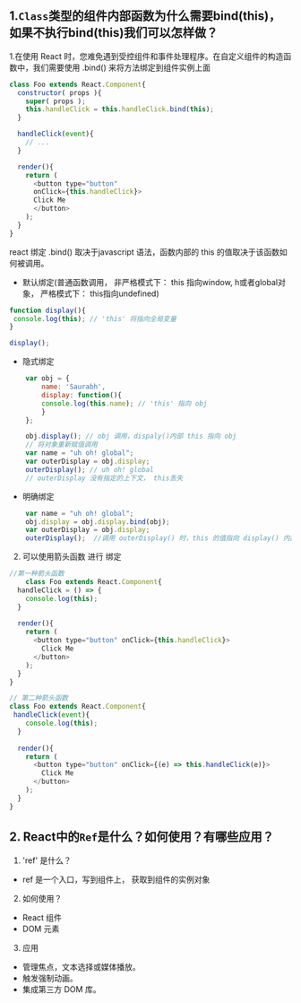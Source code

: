 ## 1.`Class`类型的组件内部函数为什么需要bind(this)，如果不执行bind(this)我们可以怎样做？

1.在使用 React 时，您难免遇到受控组件和事件处理程序。在自定义组件的构造函数中，我们需要使用 .bind() 来将方法绑定到组件实例上面

```javascript
class Foo extends React.Component{
  constructor( props ){
    super( props );
    this.handleClick = this.handleClick.bind(this);
  }

  handleClick(event){
    // ...
  }

  render(){
    return (
      <button type="button" 
      onClick={this.handleClick}>
      Click Me
      </button>
    );
  }
}

```

react 绑定 .bind() 取决于javascript 语法，函数内部的 this 的值取决于该函数如何被调用。

-   默认绑定(普通函数调用， 非严格模式下： this 指向window, h或者global对象， 严格模式下： this指向undefined)

```javascript
function display(){
 console.log(this); // 'this' 将指向全局变量
}

display();

```

-   隐式绑定

```javascript
    var obj = {
        name: 'Saurabh',
        display: function(){
        console.log(this.name); // 'this' 指向 obj
        }
    };

    obj.display(); // obj 调用，dispaly()内部 this 指向 obj
    // 将对象重新赋值调用
    var name = "uh oh! global";
    var outerDisplay = obj.display;
    outerDisplay(); // uh oh! global
    // outerDisplay 没有指定的上下文， this丢失
```

-   明确绑定

```javascript
    var name = "uh oh! global";
    obj.display = obj.display.bind(obj); 
    var outerDisplay = obj.display;
    outerDisplay();  //调用 outerDisplay() 时，this 的值指向 display() 内部的 obj 
```

2.  可以使用箭头函数 进行 绑定

```javascript
//第一种箭头函数
    class Foo extends React.Component{
  handleClick = () => {
    console.log(this); 
  }
 
  render(){
    return (
      <button type="button" onClick={this.handleClick}>
        Click Me
      </button>
    );
  }
}

// 第二种箭头函数
class Foo extends React.Component{
 handleClick(event){
    console.log(this);
  }
 
  render(){
    return (
      <button type="button" onClick={(e) => this.handleClick(e)}>
        Click Me
      </button>
    );
  }
}
```

## 2. React中的`Ref`是什么？如何使用？有哪些应用？

1.  'ref' 是什么？

-   ref 是一个入口，写到组件上， 获取到组件的实例对象

2.  如何使用？

-   React 组件
-   DOM 元素

3.  应用

-   管理焦点，文本选择或媒体播放。
-   触发强制动画。
-   集成第三方 DOM 库。
